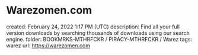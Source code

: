 # Warezomen.com

created: February 24, 2022 1:17 PM (UTC)
description: Find all your full version downloads by searching thousands of downloads using our search engine.
folder: BOOKMRKS-MTHRFCKR / PIRACY-MTHRFCKR / Warez
tags: warez
url: https://warezomen.com